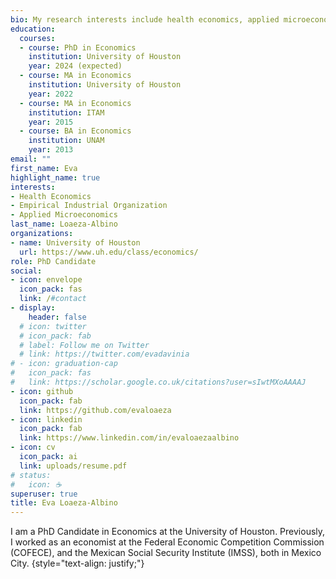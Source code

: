 ```yaml
---
bio: My research interests include health economics, applied microeconomics and empirical industrial organization. 
education:
  courses:
  - course: PhD in Economics
    institution: University of Houston
    year: 2024 (expected)
  - course: MA in Economics
    institution: University of Houston
    year: 2022
  - course: MA in Economics
    institution: ITAM
    year: 2015
  - course: BA in Economics
    institution: UNAM
    year: 2013
email: ""
first_name: Eva
highlight_name: true
interests:
- Health Economics
- Empirical Industrial Organization
- Applied Microeconomics
last_name: Loaeza-Albino
organizations:
- name: University of Houston
  url: https://www.uh.edu/class/economics/
role: PhD Candidate
social:
- icon: envelope
  icon_pack: fas
  link: /#contact
- display:
    header: false
  # icon: twitter
  # icon_pack: fab
  # label: Follow me on Twitter
  # link: https://twitter.com/evadavinia
# - icon: graduation-cap
#   icon_pack: fas
#   link: https://scholar.google.co.uk/citations?user=sIwtMXoAAAAJ
- icon: github
  icon_pack: fab
  link: https://github.com/evaloaeza
- icon: linkedin
  icon_pack: fab
  link: https://www.linkedin.com/in/evaloaezaalbino
- icon: cv
  icon_pack: ai
  link: uploads/resume.pdf
# status:
#   icon: ☕️
superuser: true
title: Eva Loaeza-Albino
---
```


I am a PhD Candidate in Economics at the University of Houston. Previously, I worked as an economist at the Federal Economic Competition Commission (COFECE), and the Mexican Social Security Institute (IMSS), both in Mexico City.
{style="text-align: justify;"}
